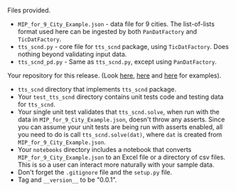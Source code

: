 Files provided.

* `MIP_for_9_City_Example.json` - data file for 9 cities. The list-of-lists format used here can be ingested
   by both `PanDatFactory` and `TicDatFactory`.
* `tts_scnd.py` - core file for `tts_scnd` package, using `TicDatFactory`. Does nothing
beyond validating input data.
* `tts_scnd_pd.py` - Same as `tts_scnd.py`, except using `PanDatFactory`.

Your repository for this release. (Look [here](https://github.com/ticdat/tts_diet), 
[here](https://github.com/ticdat/tts_netflow_a) and [here](https://github.com/ticdat/tts_netflow_b) for examples).

* `tts_scnd` directory that implements `tts_scnd` package.
* Your `test_tts_scnd` directory contains unit tests code and testing data for `tts_scnd`.
* Your single unit test validates that `tts_scnd.solve`, when run with the data in 
`MIP_for_9_City_Example.json`, doesn't throw any asserts. Since you can assume your unit 
tests are being run with asserts enabled, all you need to do is call `tts_scnd.solve(dat)`, 
where `dat` is created from `MIP_for_9_City_Example.json`.
* Your `notebooks` directory includes a notebook that converts `MIP_for_9_City_Example.json` to an
Excel file or a directory of csv files. This is so a user can interact more naturally with your sample data.
* Don't forget the `.gitignore` file and the `setup.py` file. 
* Tag and `__version__` to be "0.0.1".